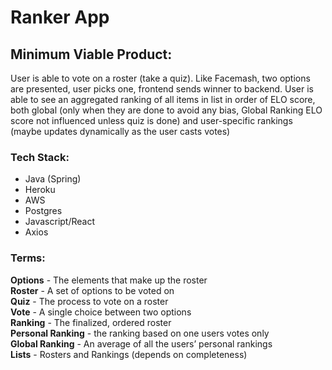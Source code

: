 # Ranker App 

## Minimum Viable Product:
User is able to vote on a roster (take a quiz). Like Facemash, two options are presented, user picks one, frontend sends winner to backend.
User is able to see an aggregated ranking of all items in list in order of ELO score, both global (only when they are done to avoid any bias, Global Ranking ELO score not influenced unless quiz is done) and user-specific rankings (maybe updates dynamically as the user casts votes)

### Tech Stack:
- Java (Spring)   
- Heroku  
- AWS  
- Postgres  
- Javascript/React  
- Axios

### Terms:
**Options** - The elements that make up the roster  
**Roster** - A set of options to be voted on  
**Quiz** - The process to vote on a roster  
**Vote** - A single choice between two options  
**Ranking** - The finalized, ordered roster  
**Personal Ranking** - the ranking based on one users votes only  
**Global Ranking** - An average of all the users’ personal rankings  
**Lists** - Rosters and Rankings (depends on completeness)  



